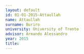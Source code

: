 ```yaml
---
layout: default 
id: 01-01-2015-Attaullah
name: Attaullah
surname: Buriro
university: University of Trento
advisor: Armando Alessandro
year: 2015
title: 
---
```

